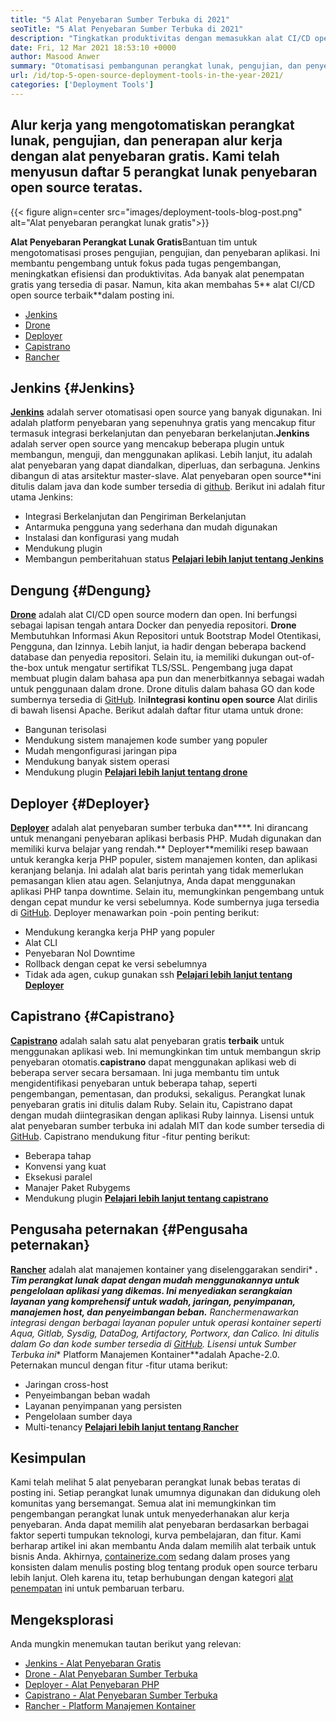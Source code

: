 ```yaml
---
title: "5 Alat Penyebaran Sumber Terbuka di 2021" 
seoTitle: "5 Alat Penyebaran Sumber Terbuka di 2021" 
description: "Tingkatkan produktivitas dengan memasukkan alat CI/CD open source terbaik, yang memungkinkan tim untuk mengotomatisasi proses perangkat lunak, pengujian, dan proses penyebaran." 
date: Fri, 12 Mar 2021 18:53:10 +0000
author: Masood Anwer
summary: "Otomatisasi pembangunan perangkat lunak, pengujian, dan penyebaran alur kerja dengan alat penyebaran gratis. Kami telah menyusun daftar 5 perangkat lunak penyebaran open source teratas." 
url: /id/top-5-open-source-deployment-tools-in-the-year-2021/
categories: ['Deployment Tools']
---
```


## Alur kerja yang mengotomatiskan perangkat lunak, pengujian, dan penerapan alur kerja dengan alat penyebaran gratis. Kami telah menyusun daftar 5 perangkat lunak penyebaran open source teratas.

{{< figure align=center src="images/deployment-tools-blog-post.png" alt="Alat penyebaran perangkat lunak gratis">}}

**Alat Penyebaran Perangkat Lunak Gratis**Bantuan tim untuk mengotomatisasi proses pengujian, pengujian, dan penyebaran aplikasi. Ini membantu pengembang untuk fokus pada tugas pengembangan, meningkatkan efisiensi dan produktivitas. Ada banyak alat penempatan gratis yang tersedia di pasar. Namun, kita akan membahas 5** alat CI/CD open source terbaik**dalam posting ini.
  * [Jenkins][1]
  * [Drone][2]
  * [Deployer][3]
  * [Capistrano][4]
  * [Rancher][5]

## Jenkins {#Jenkins}

[ **Jenkins**][6] adalah server otomatisasi open source yang banyak digunakan. Ini adalah platform penyebaran yang sepenuhnya gratis yang mencakup fitur termasuk integrasi berkelanjutan dan penyebaran berkelanjutan.**Jenkins** adalah server open source yang mencakup beberapa plugin untuk membangun, menguji, dan menggunakan aplikasi. Lebih lanjut, itu adalah alat penyebaran yang dapat diandalkan, diperluas, dan serbaguna. Jenkins dibangun di atas arsitektur master-slave. Alat penyebaran open source**ini ditulis dalam java dan kode sumber tersedia di [github][7].
Berikut ini adalah fitur utama Jenkins:
  * Integrasi Berkelanjutan dan Pengiriman Berkelanjutan
  * Antarmuka pengguna yang sederhana dan mudah digunakan
  * Instalasi dan konfigurasi yang mudah
  * Mendukung plugin
  * Membangun pemberitahuan status
[ **Pelajari lebih lanjut tentang Jenkins** ][8]

## Dengung {#Dengung}

[ **Drone**][9] adalah alat CI/CD open source modern dan open. Ini berfungsi sebagai lapisan tengah antara Docker dan penyedia repositori. **Drone** Membutuhkan Informasi Akun Repositori untuk Bootstrap Model Otentikasi, Pengguna, dan Izinnya. Lebih lanjut, ia hadir dengan beberapa backend database dan penyedia repositori. Selain itu, ia memiliki dukungan out-of-the-box untuk mengatur sertifikat TLS/SSL. Pengembang juga dapat membuat plugin dalam bahasa apa pun dan menerbitkannya sebagai wadah untuk penggunaan dalam drone. Drone ditulis dalam bahasa GO dan kode sumbernya tersedia di [GitHub][10]. Ini**Integrasi kontinu open source** Alat dirilis di bawah lisensi Apache.
Berikut adalah daftar fitur utama untuk drone:
  * Bangunan terisolasi
  * Mendukung sistem manajemen kode sumber yang populer
  * Mudah mengonfigurasi jaringan pipa
  * Mendukung banyak sistem operasi
  * Mendukung plugin
[ **Pelajari lebih lanjut tentang drone** ][11]

## Deployer {#Deployer}

[ **Deployer**][12] adalah alat penyebaran sumber terbuka dan****. Ini dirancang untuk menangani penyebaran aplikasi berbasis PHP. Mudah digunakan dan memiliki kurva belajar yang rendah.** Deployer**memiliki resep bawaan untuk kerangka kerja PHP populer, sistem manajemen konten, dan aplikasi keranjang belanja. Ini adalah alat baris perintah yang tidak memerlukan pemasangan klien atau agen. Selanjutnya, Anda dapat menggunakan aplikasi PHP tanpa downtime. Selain itu, memungkinkan pengembang untuk dengan cepat mundur ke versi sebelumnya. Kode sumbernya juga tersedia di [GitHub][13].
Deployer menawarkan poin -poin penting berikut:
  * Mendukung kerangka kerja PHP yang populer
  * Alat CLI
  * Penyebaran Nol Downtime
  * Rollback dengan cepat ke versi sebelumnya
  * Tidak ada agen, cukup gunakan ssh
[ **Pelajari lebih lanjut tentang Deployer** ][14]

## Capistrano {#Capistrano}

[ **Capistrano**][15] adalah salah satu alat penyebaran gratis **terbaik** untuk menggunakan aplikasi web. Ini memungkinkan tim untuk membangun skrip penyebaran otomatis.**capistrano** dapat menggunakan aplikasi web di beberapa server secara bersamaan. Ini juga membantu tim untuk mengidentifikasi penyebaran untuk beberapa tahap, seperti pengembangan, pementasan, dan produksi, sekaligus. Perangkat lunak penyebaran gratis ini ditulis dalam Ruby. Selain itu, Capistrano dapat dengan mudah diintegrasikan dengan aplikasi Ruby lainnya. Lisensi untuk alat penyebaran sumber terbuka ini adalah MIT dan kode sumber tersedia di [GitHub][16].
Capistrano mendukung fitur -fitur penting berikut:
  * Beberapa tahap
  * Konvensi yang kuat
  * Eksekusi paralel
  * Manajer Paket Rubygems
  * Mendukung plugin
[ **Pelajari lebih lanjut tentang capistrano** ][17]

## Pengusaha peternakan {#Pengusaha peternakan}

[ **Rancher**][18] adalah alat manajemen kontainer yang diselenggarakan sendiri* ***. Tim perangkat lunak dapat dengan mudah menggunakannya untuk pengelolaan aplikasi yang dikemas. Ini menyediakan serangkaian layanan yang komprehensif untuk wadah, jaringan, penyimpanan, manajemen host, dan penyeimbangan beban.** Rancher**menawarkan integrasi dengan berbagai layanan populer untuk operasi kontainer seperti Aqua, Gitlab, Sysdig, DataDog, Artifactory, Portworx, dan Calico. Ini ditulis dalam Go dan kode sumber tersedia di [GitHub][19]. Lisensi untuk Sumber Terbuka ini** Platform Manajemen Kontainer**adalah Apache-2.0.
Peternakan muncul dengan fitur -fitur utama berikut:
  * Jaringan cross-host
  * Penyeimbangan beban wadah
  * Layanan penyimpanan yang persisten
  * Pengelolaan sumber daya
  * Multi-tenancy
[ **Pelajari lebih lanjut tentang Rancher** ][20]

## Kesimpulan
Kami telah melihat 5 alat penyebaran perangkat lunak bebas teratas di posting ini. Setiap perangkat lunak umumnya digunakan dan didukung oleh komunitas yang bersemangat. Semua alat ini memungkinkan tim pengembangan perangkat lunak untuk menyederhanakan alur kerja penyebaran. Anda dapat memilih alat penyebaran berdasarkan berbagai faktor seperti tumpukan teknologi, kurva pembelajaran, dan fitur. Kami berharap artikel ini akan membantu Anda dalam memilih alat terbaik untuk bisnis Anda.
Akhirnya, [containerize.com][21] sedang dalam proses yang konsisten dalam menulis posting blog tentang produk open source terbaru lebih lanjut. Oleh karena itu, tetap berhubungan dengan kategori [alat penempatan][22] ini untuk pembaruan terbaru.

## Mengeksplorasi
Anda mungkin menemukan tautan berikut yang relevan:
  * [Jenkins - Alat Penyebaran Gratis][6]
  * [Drone - Alat Penyebaran Sumber Terbuka][9]
  * [Deployer - Alat Penyebaran PHP][12]
  * [Capistrano - Alat Penyebaran Sumber Terbuka][15]
  * [Rancher - Platform Manajemen Kontainer][18]



[1]: #Jenkins
[2]: #Drone
[3]: #Deployer
[4]: #Capistrano
[5]: #Rancher
[6]: https://products.containerize.com/deployment-tools/jenkins
[7]: https://github.com/jenkinsci/jenkins
[8]: https://www.jenkins.io
[9]: https://products.containerize.com/deployment-tools/drone
[10]: https://github.com/drone/drone
[11]: https://www.drone.io
[12]: https://products.containerize.com/deployment-tools/deployer
[13]: https://github.com/deployphp/deployer
[14]: https://deployer.org
[15]: https://products.containerize.com/deployment-tools/capistrano
[16]: https://github.com/capistrano/capistrano
[17]: https://capistranorb.com
[18]: https://products.containerize.com/deployment-tools/rancher
[19]: https://github.com/rancher/rancher
[20]: https://rancher.com
[21]: https://containerize.com
[22]: https://blog.containerize.com/category/deployment-tools/
